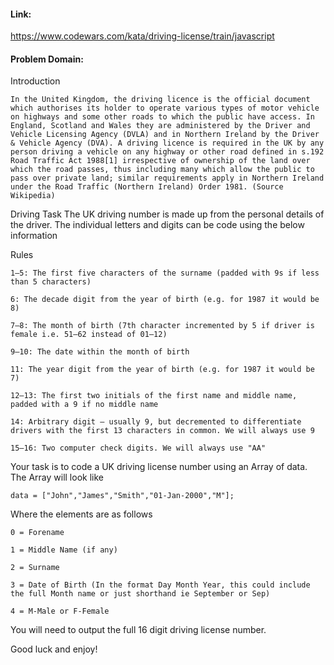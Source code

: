 #### Link:
https://www.codewars.com/kata/driving-license/train/javascript

#### Problem Domain:
Introduction

 `In the United Kingdom, the driving licence is the official document which authorises its holder to operate various types of motor vehicle on highways and some other roads to which the public have access. In England, Scotland and Wales they are administered by the Driver and Vehicle Licensing Agency (DVLA) and in Northern Ireland by the Driver & Vehicle Agency (DVA). A driving licence is required in the UK by any person driving a vehicle on any highway or other road defined in s.192 Road Traffic Act 1988[1] irrespective of ownership of the land over which the road passes, thus including many which allow the public to pass over private land; similar requirements apply in Northern Ireland under the Road Traffic (Northern Ireland) Order 1981. (Source Wikipedia)`
 
Driving
Task
 	The UK driving number is made up from the personal details of the driver. The individual letters and digits can be code using the below information
 
Rules

 	1–5: The first five characters of the surname (padded with 9s if less than 5 characters)

    6: The decade digit from the year of birth (e.g. for 1987 it would be 8)

    7–8: The month of birth (7th character incremented by 5 if driver is female i.e. 51–62 instead of 01–12)

    9–10: The date within the month of birth

    11: The year digit from the year of birth (e.g. for 1987 it would be 7)

    12–13: The first two initials of the first name and middle name, padded with a 9 if no middle name

    14: Arbitrary digit – usually 9, but decremented to differentiate drivers with the first 13 characters in common. We will always use 9

    15–16: Two computer check digits. We will always use "AA"
 
Your task is to code a UK driving license number using an Array of data. The Array will look like

    data = ["John","James","Smith","01-Jan-2000","M"];
Where the elements are as follows

 	0 = Forename

    1 = Middle Name (if any)

    2 = Surname

    3 = Date of Birth (In the format Day Month Year, this could include the full Month name or just shorthand ie September or Sep)

    4 = M-Male or F-Female
 
You will need to output the full 16 digit driving license number.

Good luck and enjoy!